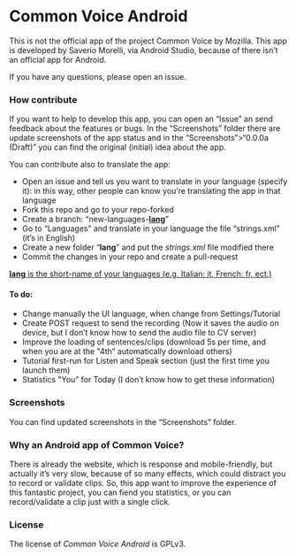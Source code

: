 # Common Voice Android

This is not the official app of the project Common Voice by Mozilla. This app is developed by Saverio Morelli, via Android Studio, because of there isn’t an official app for Android.

If you have any questions, please open an issue.

### How contribute

If you want to help to develop this app, you can open an “Issue” an send feedback about the features or bugs. In the “Screenshots” folder there are update screenshots of the app status and in the “Screenshots”>“0.0.0a (Draft)” you can find the original (initial) idea about the app.

You can contribute also to translate the app:

- Open an issue and tell us you want to translate in your language (specify it): in this way, other people can know you’re translating the app in that language
- Fork this repo and go to your repo-forked
- Create a branch: “new-languages-<u>**lang**</u>”
- Go to “Languages” and translate in your language the file “strings.xml” (it’s in English)
- Create a new folder “**lang**” and put the *strings.xml* file modified there
- Commit the changes in your repo and create a pull-request

<u>**lang** is the short-name of your languages (e.g. Italian: it, French: fr, ect.)</u>

#### To do:

- Change manually the UI language, when change from Settings/Tutorial
- Create POST request to send the recording (Now it saves the audio on device, but I don’t know how to send the audio file to CV server)
- Improve the loading of sentences/clips (download 5s per time, and when you are at the "4th” automatically download others)
- Tutorial first-run for Listen and Speak section (just the first time you launch them)
- Statistics "You” for Today (I don’t know how to get these information)

### Screenshots

You can find updated screenshots in the “Screenshots” folder.

### Why an Android app of Common Voice?

There is already the website, which is response and mobile-friendly, but actually it’s very slow, because of so many effects, which could distract you to record or validate clips. So, this app want to improve the experience of this fantastic project, you can fiend you statistics, or you can record/validate a clip just with a single click.

### License

The license of *Common Voice Android* is GPLv3.
